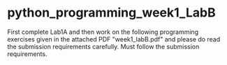# python_programming_week1_LabB

First complete Lab1A and then work on the following programming exercises given in the attached PDF "week1_labB.pdf" and please do read the submission requirements carefully.
Must follow the submission requirements.
